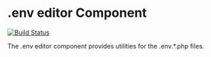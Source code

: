 .env editor Component
=====================

[![Build Status](https://www.travis-ci.com/atournayre/dotenv-editor-component.svg?branch=main)](https://www.travis-ci.com/atournayre/dotenv-editor-component)

The .env editor component provides utilities for the .env.*.php files.